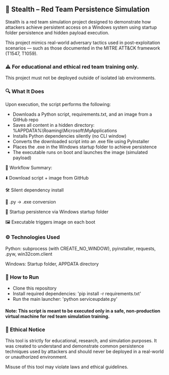 ## 🔴 Stealth – Red Team Persistence Simulation
Stealth is a red team simulation project designed to demonstrate how attackers achieve persistent access on a Windows system using startup folder persistence and hidden payload execution.

This project mimics real-world adversary tactics used in post-exploitation scenarios — such as those documented in the MITRE ATT&CK framework (T1547, T1059).

### ⚠️ For educational and ethical red team training only.
This project must not be deployed outside of isolated lab environments.

### 🔍 What It Does
Upon execution, the script performs the following:

- Downloads a Python script, requirements.txt, and an image from a GitHub repo
- Saves all content in a hidden directory: %APPDATA%\Roaming\Microsoft\MyApplications
- Installs Python dependencies silently (no CLI window)
- Converts the downloaded script into an .exe file using PyInstaller
- Places the .exe in the Windows startup folder to achieve persistence
- The executable runs on boot and launches the image (simulated payload)

🔁 Workflow Summary:

⬇️ Download script + image from GitHub

🛠️ Silent dependency install

🔁 .py → .exe conversion

🪪 Startup persistence via Windows startup folder

🖼️ Executable triggers image on each boot


### ⚙️ Technologies Used
Python: subprocess (with CREATE_NO_WINDOW), pyinstaller, requests, .pyw, win32com.client

Windows: Startup folder, APPDATA directory

### 🚀 How to Run
- Clone this repository
- Install required dependencies: 'pip install -r requirements.txt'
- Run the main launcher: 'python serviceupdate.py'
#### Note: This script is meant to be executed only in a safe, non-production virtual machine for red team simulation training.

### 📌 Ethical Notice
This tool is strictly for educational, research, and simulation purposes.
It was created to understand and demonstrate common persistence techniques used by attackers and should never be deployed in a real-world or unauthorized environment.

Misuse of this tool may violate laws and ethical guidelines.

